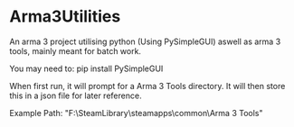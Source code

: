 # Arma3Utilities
An arma 3 project utilising python (Using PySimpleGUI) aswell as arma 3 tools, mainly meant for batch work.

You may need to:
pip install PySimpleGUI

When first run, it will prompt for a Arma 3 Tools directory. It will then store this in a json file for later reference.

Example Path: "F:\SteamLibrary\steamapps\common\Arma 3 Tools"
